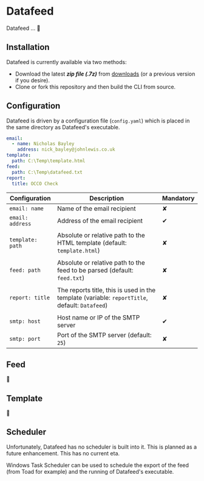 # Datafeed
Datafeed ... :construction:

## Installation
Datafeed is currently available via two methods:

+ Download the latest ***zip file (.7z)*** from [downloads][0] (or a previous
  version if you desire).
+ Clone or fork this repository and then build the CLI from source.

## Configuration
Datafeed is driven by a configuration file (`config.yaml`) which is placed
in the same directory as Datafeed's executable.

``` yaml
email:
  - name: Nicholas Bayley
    address: nick_bayley@johnlewis.co.uk
template:
  path: C:\Temp\template.html
feed:
  path: C:\Temp\datafeed.txt
report:
  title: OCCO Check
```

| Configuration | Description | Mandatory |
| ------------- | ----------- | --------- |
| `email: name` | Name of the email recipient | ✘ |
| `email: address` | Address of the email recipient | ✔ |
||||
| `template: path` | Absolute or relative path to the HTML template (default: `template.html`) | ✘ |
||||
| `feed: path` | Absolute or relative path to the feed to be parsed (default: `feed.txt`) | ✘ |
||||
| `report: title` | The reports title, this is used in the template (variable: `reportTitle`, default: `Datafeed`) | ✘ |
||||
| `smtp: host` | Host name or IP of the SMTP server | ✔ |
| `smtp: port` | Port of the SMTP server (default: `25`) | ✘ |

## Feed
:construction:

## Template
:construction:

## Scheduler
Unfortunately, Datafeed has no scheduler is built into it. This is planned as a
future enhancement. This has no current eta.

Windows Task Scheduler can be used to schedule the export of the feed (from
  Toad for example) and the running of Datafeed's executable.

[0]: https://bitbucket.org/JLPMPDev/datafeed/downloads
